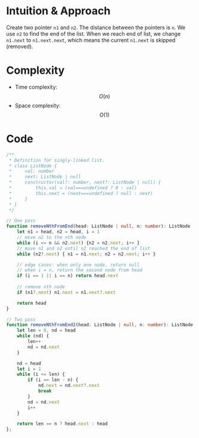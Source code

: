 # Intuition & Approach
Create two pointer `n1` and `n2`. The distance between the pointers is `n`. We use `n2` to find the end of the list. When we reach end of list, we change `n1.next` to `n1.next.next`, which means the current `n1.next` is skipped (removed).

# Complexity
- Time complexity: $$O(n)$$
- Space complexity: $$O(1)$$

# Code
```ts
/**
 * Definition for singly-linked list.
 * class ListNode {
 *     val: number
 *     next: ListNode | null
 *     constructor(val?: number, next?: ListNode | null) {
 *         this.val = (val===undefined ? 0 : val)
 *         this.next = (next===undefined ? null : next)
 *     }
 * }
 */

// One pass
function removeNthFromEnd(head: ListNode | null, n: number): ListNode | null {
    let n1 = head, n2 = head, i = 1
    // move n2 to the nth node
    while (i <= n && n2.next) {n2 = n2.next; i++ }
    // move n1 and n2 until n2 reached the end of list
    while (n2?.next) { n1 = n1.next; n2 = n2.next; i++ }

    // edge cases: when only one node, return null
    // when i = n, return the second node from head
    if (i == 1 || i == n) return head.next
    
    // remove nth node
    if (n1?.next) n1.next = n1.next?.next

    return head
}

// Two pass
function removeNthFromEnd2(head: ListNode | null, n: number): ListNode | null {
    let len = 0, nd = head
    while (nd) {
        len++
        nd = nd.next
    }

    nd = head
    let i = 1
    while (i <= len) {
        if (i == len - n) {
            nd.next = nd.next?.next
            break
        }
        nd = nd.next
        i++
    }

    return len == n ? head.next : head
};
```